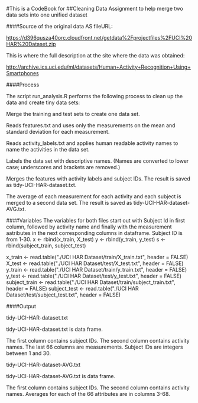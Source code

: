#This is a CodeBook for 
##Cleaning Data Assignment to help merge two data sets into one unified dataset


####Source of the original data AS fileURL:

https://d396qusza40orc.cloudfront.net/getdata%2Fprojectfiles%2FUCI%20HAR%20Dataset.zip

This is where the full description at the site where the data was obtained:

http://archive.ics.uci.edu/ml/datasets/Human+Activity+Recognition+Using+Smartphones

####Process

The script run_analysis.R performs the following process to clean up the data and create tiny data sets:

Merge the training and test sets to create one data set.

Reads features.txt and uses only the measurements on the mean and standard deviation for each measurement.

Reads activity_labels.txt and applies human readable activity names to name the activities in the data set.

Labels the data set with descriptive names. (Names are converted to lower case; underscores and brackets are removed.)

Merges the features with activity labels and subject IDs. The result is saved as tidy-UCI-HAR-dataset.txt.

The average of each measurement for each activity and each subject is merged to a second data set. The result is saved as tidy-UCI-HAR-dataset-AVG.txt.

####Variables
The variables for both files start out with Subject Id in first column, followed by activity name and finally with the measurement aatributes in the next corresponding columns in dataframe.
Subject ID is from 1-30.
x <- rbind(x_train, X_test)
y <- rbind(y_train, y_test)
s <- rbind(subject_train, subject_test)

x_train <- read.table("./UCI HAR Dataset/train/X_train.txt", header = FALSE)
X_test <- read.table("./UCI HAR Dataset/test/X_test.txt", header = FALSE)
y_train <- read.table("./UCI HAR Dataset/train/y_train.txt", header = FALSE)
y_test <- read.table("./UCI HAR Dataset/test/y_test.txt", header = FALSE)
subject_train <- read.table("./UCI HAR Dataset/train/subject_train.txt", header = FALSE)
subject_test <- read.table("./UCI HAR Dataset/test/subject_test.txt", header = FALSE)

####Output

tidy-UCI-HAR-dataset.txt

tidy-UCI-HAR-dataset.txt is data frame.

The first column contains subject IDs.
The second column contains activity names.
The last 66 columns are measurements.
Subject IDs are integers between 1 and 30.


tidy-UCI-HAR-dataset-AVG.txt

tidy-UCI-HAR-dataset-AVG.txt is data frame.

The first column contains subject IDs.
The second column contains activity names.
Averages for each of the 66 attributes are in columns 3-68.
